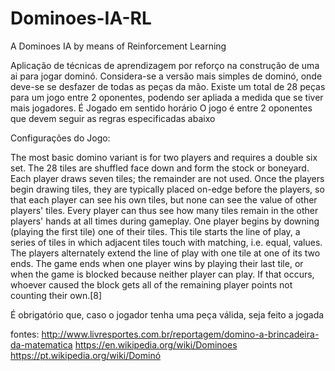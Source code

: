 # Dominoes-IA-RL
A Dominoes IA by means of Reinforcement Learning

Aplicação de técnicas de aprendizagem por reforço na construção de uma ai para jogar dominó.
Considera-se a versão mais simples de dominó, onde deve-se se desfazer de todas as peças da mão.
Existe um total de 28 peças para um jogo entre 2 oponentes, podendo ser apliada a medida que
se tiver mais jogadores. É Jogado em sentido horário
O jogo é entre 2 oponentes que devem seguir as regras especificadas abaixo

Configurações do Jogo:

  The most basic domino variant is for two players and requires a double six set. The 28 tiles are shuffled face down and form the stock or boneyard. Each player draws seven tiles; the remainder are not used. Once the players begin drawing tiles, they are typically placed on-edge before the players, so that each player can see his own tiles, but none can see the value of other players' tiles. Every player can thus see how many tiles remain in the other players' hands at all times during gameplay. One player begins by downing (playing the first tile) one of their tiles. This tile starts the line of play, a series of tiles in which adjacent tiles touch with matching, i.e. equal, values. The players alternately extend the line of play with one tile at one of its two ends. The game ends when one player wins by playing their last tile, or when the game is blocked because neither player can play. If that occurs, whoever caused the block gets all of the remaining player points not counting their own.[8]

 

É obrigatório que, caso o jogador tenha uma peça válida, seja feito a jogada

fontes:
http://www.livresportes.com.br/reportagem/domino-a-brincadeira-da-matematica
https://en.wikipedia.org/wiki/Dominoes
https://pt.wikipedia.org/wiki/Dominó
